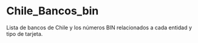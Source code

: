 # Chile_Bancos_bin
Lista de bancos de Chile y los números BIN relacionados a cada entidad y tipo de tarjeta.